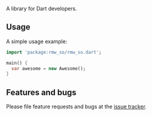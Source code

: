 A library for Dart developers.

## Usage

A simple usage example:

```dart
import 'package:rmw_so/rmw_so.dart';

main() {
  var awesome = new Awesome();
}
```

## Features and bugs

Please file feature requests and bugs at the [issue tracker][tracker].

[tracker]: http://example.com/issues/replaceme

